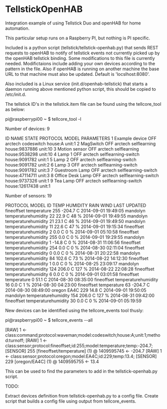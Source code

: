 TellstickOpenHAB
================

Integration example of using Tellstick Duo and openHAB for home automation.

This particular setup runs on a Raspberry PI, but nothing is PI specific.

Included is a python script (tellstick/tellstick-openhab.py) that sends REST requests to openHAB to notify of tellstick events not currently picked up by the openHAB tellstick binding. 
Some modifications to this file is currently needed. Modifictaions include adding your own devices according to the pattern in the file. Also if openHAB is running on another machine the base URL to that machine must also be updated. Default is 'locslhost:8080'.


Also included is a Linux service (init.d/openhab-tellstick) that starts a daemon running above mentioned python script, this should be copied to /etc/init.d.


The tellstick ID's in the tellstick.item file can be found using the tellcore_tool as below:

pi@raspberrypi00 ~ $ tellcore_tool -l

Number of devices: 9

ID    NAME            STATE      PROTOCOL   MODEL                PARAMETERS
1     Example device  OFF        arctech    codeswitch           house:A unit:1 
2     MagSwitch       OFF        arctech    selflearning         house:9837886 unit:10 
3     Motion sensor   OFF        arctech    selflearning         house:9538298 unit:10 
4     Lamp 1          OFF        arctech    selflearning-switch  house:9091782 unit:1 
5     Lamp 2          OFF        arctech    selflearning-switch  house:9091782 unit:2 
6     Lamp 3          OFF        arctech    selflearning-switch  house:9091782 unit:3 
7     Guestroom Lamp  OFF        arctech    selflearning-switch  house:47114711 unit:3 
8     Office Desk Lamp OFF        arctech    selflearning-switch  house:9737326 unit:1 
9     Tea Lamp        OFF        arctech    selflearning-switch  house:12617438 unit:1 

Number of sensors: 19

PROTOCOL        MODEL           ID    TEMP     HUMIDITY RAIN               WIND                 LAST UPDATED
fineoffset      temperature     255   -204.7 C                                                  2014-09-01 19:49:05
mandolyn        temperaturehumidity 22    22.9 C   48 %                                             2014-09-01 19:49:55
mandolyn        temperaturehumidity 21    23.1 C   46 %                                             2014-09-01 19:49:50
mandolyn        temperaturehumidity 11    22.6 C   47 %                                             2014-09-01 19:15:34
fineoffset      temperaturehumidity 2     0.0 C    0 %                                              2014-09-01 05:10:58
fineoffset      temperaturehumidity 255   0.0 C    0 %                                              2014-09-01 19:29:55
mandolyn        temperaturehumidity 1     -14.8 C  0 %                                              2014-08-31 11:06:56
fineoffset      temperaturehumidity 254   0.0 C    0 %                                              2014-08-30 02:11:04
fineoffset      temperaturehumidity 0     0.0 C    0 %                                              2014-08-31 20:22:58
mandolyn        temperaturehumidity 84    102.6 C  73 %                                             2014-08-22 14:12:30
fineoffset      temperaturehumidity 1     0.0 C    0 %                                              2014-08-25 23:09:17
mandolyn        temperaturehumidity 124   206.0 C  127 %                                            2014-08-22 22:08:28
fineoffset      temperaturehumidity 6     0.0 C    0 %                                              2014-09-01 03:01:58
fineoffset      temperature     0     51.1 C                                                    2014-08-30 08:35:00
fineoffset      temperaturehumidity 16    0.0 C    1 %                                              2014-08-30 04:23:00
fineoffset      temperature     63    -204.7 C                                                  2014-08-30 08:49:00
oregon          EA4C            229   14.8 C                                                    2014-09-01 19:50:05
mandolyn        temperaturehumidity 154   206.0 C  127 %                                            2014-08-31 09:42:00
fineoffset      temperaturehumidity 30    0.0 C    0 %                                              2014-09-01 05:19:59


New devices can be identified using the tellcore_events tool thusly:

pi@raspberrypi00 ~ $ tellcore_events --all

[RAW] 1 <- class:command;protocol:waveman;model:codeswitch;house:A;unit:1;method:turnoff;
[RAW] 1 <- class:sensor;protocol:fineoffset;id:255;model:temperature;temp:-204.7;
[SENSOR] 255 [fineoffset/temperature] (1) @ 1409595745 <- -204.7
[RAW] 1 <- class:sensor;protocol:oregon;model:EA4C;id:229;temp:13.4;
[SENSOR] 229 [oregon/EA4C] (1) @ 1409595755 <- 13.4

This can be used to find the parameters to add in the tellstick-openhab.py script.


TODO:

Extract devices definition from tellstick-openhab.py to a config file. 
Create script that builds a config file using output from tellcore_events.


